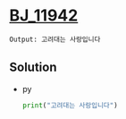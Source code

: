 # [BJ_11942](https://acmicpc.net/problem/11942)



```txt
Output: 고려대는 사랑입니다
```

## Solution

* py

  ```py
  print("고려대는 사랑입니다")
  ```
